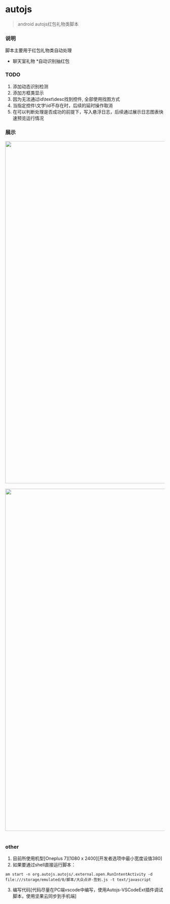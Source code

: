 # autojs
> android autojs红包礼物类脚本

### 说明
脚本主要用于红包礼物类自动处理

* 聊天室礼物
*自动识别抽红包



### TODO
1. 添加动态识别检测
2. 添加方框类显示
3. 因为无法通过id\text\desc找到控件, 全部使用找图方式
4. 当指定控件\文字\id不存在时，后续的延时操作取消
5. 在可以判断处理是否成功的前提下，写入悬浮日志，后续通过展示日志图表快速预览运行情况



### 展示
<div align=center><img height="1080" width="540" src="https://github.com/bjc5233/autojs/raw/master/resources/demo1.png"/></div>
<br>
<div align=center><img height="1080" width="540" src="https://github.com/bjc5233/autojs/raw/master/resources/demo2.png"/></div>
<br>




### other
1. 目前所使用机型[Oneplus 7][1080 x 2400][开发者选项中最小宽度设值380]
2. 如果要通过shell直接运行脚本：
```
am start -n org.autojs.autojs/.external.open.RunIntentActivity -d file:///storage/emulated/0/脚本/大众点评-签到.js -t text/javascript
```
3. 编写代码[代码尽量在PC端vscode中编写，使用Autojs-VSCodeExt插件调试脚本，使用坚果云同步到手机端]
